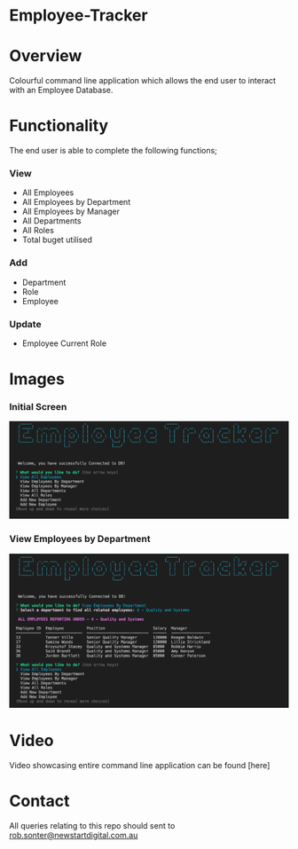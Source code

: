 # Employee-Tracker

# Overview

Colourful command line application which allows the end user to interact with an Employee Database.  


# Functionality

The end user is able to complete the following functions;

### View 
* All Employees
* All Employees by Department
* All Employees by Manager
* All Departments
* All Roles
* Total buget utilised


### Add
* Department
* Role
* Employee


### Update
* Employee Current Role
    

# Images

### Initial Screen
![index html screenshot](public/images/initialscreen.png)

### View Employees by Department
![notes html screenshot](public/images/emplbydept.png)


# Video

Video showcasing entire command line application can be found [here]


# Contact

All queries relating to this repo should sent to [rob.sonter@newstartdigital.com.au](mailto:rob.sonter@newstartdigital.com.au)

